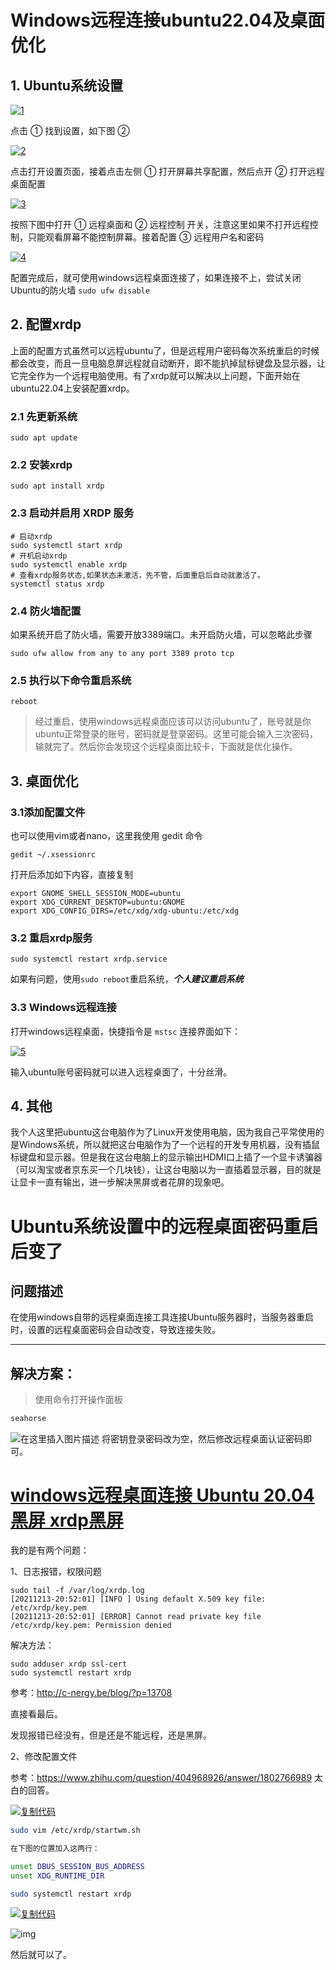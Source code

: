# Windows远程连接ubuntu22.04及桌面优化

## 1. Ubuntu系统设置

[![1](./ubuntu配置远程桌面/1.png)](https://bucket.decoderx.cc/blog-image/Ubuntu2204RemoteDesktop/1.png)

点击 ① 找到设置，如下图 ②

[![2](./ubuntu配置远程桌面/2.png)](https://bucket.decoderx.cc/blog-image/Ubuntu2204RemoteDesktop/2.png)

点击打开设置页面，接着点击左侧 ① 打开屏幕共享配置，然后点开 ② 打开远程桌面配置

[![3](https://bucket.decoderx.cc/blog-image/Ubuntu2204RemoteDesktop/3.png)](https://bucket.decoderx.cc/blog-image/Ubuntu2204RemoteDesktop/3.png)

按照下图中打开 ① 远程桌面和 ② 远程控制 开关，注意这里如果不打开远程控制，只能观看屏幕不能控制屏幕。接着配置 ③ 远程用户名和密码

[![4](./ubuntu配置远程桌面/4.png)](https://bucket.decoderx.cc/blog-image/Ubuntu2204RemoteDesktop/4.png)

配置完成后，就可使用windows远程桌面连接了，如果连接不上，尝试关闭Ubuntu的防火墙 `sudo ufw disable`

## 2. 配置xrdp

上面的配置方式虽然可以远程ubuntu了，但是远程用户密码每次系统重启的时候都会改变，而且一旦电脑息屏远程就自动断开，即不能扒掉鼠标键盘及显示器，让它完全作为一个远程电脑使用。有了xrdp就可以解决以上问题，下面开始在ubuntu22.04上安装配置xrdp。

### 2.1 先更新系统

```
sudo apt update
```

### 2.2 安装xrdp

```
sudo apt install xrdp
```

### 2.3 启动并启用 XRDP 服务

```
# 启动xrdp
sudo systemctl start xrdp 
# 开机启动xrdp
sudo systemctl enable xrdp
# 查看xrdp服务状态,如果状态未激活，先不管，后面重启后自动就激活了。
systemctl status xrdp
```

### 2.4 防火墙配置

如果系统开启了防火墙，需要开放3389端口。未开启防火墙，可以忽略此步骤

```
sudo ufw allow from any to any port 3389 proto tcp
```

### 2.5 执行以下命令重启系统

```
reboot
```

> 经过重启，使用windows远程桌面应该可以访问ubuntu了，账号就是你ubuntu正常登录的账号，密码就是登录密码。这里可能会输入三次密码，输就完了。然后你会发现这个远程桌面比较卡，下面就是优化操作。

## 3. 桌面优化

### 3.1添加配置文件

也可以使用vim或者nano，这里我使用 gedit 命令

```
gedit ~/.xsessionrc 
```

打开后添加如下内容，直接复制

```
export GNOME_SHELL_SESSION_MODE=ubuntu
export XDG_CURRENT_DESKTOP=ubuntu:GNOME
export XDG_CONFIG_DIRS=/etc/xdg/xdg-ubuntu:/etc/xdg
```

### 3.2 重启xrdp服务

```
sudo systemctl restart xrdp.service
```

如果有问题，使用`sudo reboot`重启系统，***个人建议重启系统***

### 3.3 Windows远程连接

打开windows远程桌面，快捷指令是 `mstsc` 连接界面如下：

[![5](./ubuntu配置远程桌面/5.png)](https://bucket.decoderx.cc/blog-image/Ubuntu2204RemoteDesktop/5.png)

输入ubuntu账号密码就可以进入远程桌面了，十分丝滑。

## 4. 其他

我个人这里把ubuntu这台电脑作为了Linux开发使用电脑，因为我自己平常使用的是Windows系统，所以就把这台电脑作为了一个远程的开发专用机器，没有插鼠标键盘和显示器。但是我在这台电脑上的显示输出HDMI口上插了一个显卡诱骗器（可以淘宝或者京东买一个几块钱），让这台电脑以为一直插着显示器，目的就是让显卡一直有输出，进一步解决黑屏或者花屏的现象吧。



# Ubuntu系统设置中的远程桌面密码重启后变了

## 问题描述

在使用windows自带的远程桌面连接工具连接Ubuntu服务器时，当服务器重启时，设置的远程桌面密码会自动改变，导致连接失败。

------

## 解决方案：

> 使用命令打开操作面板

```powershell
seahorse
```

![在这里插入图片描述](./ubuntu配置远程桌面/068ffc292d594cb5b2c04f2181492bf0.png)
将密钥登录密码改为空，然后修改远程桌面认证密码即可。



# [windows远程桌面连接 Ubuntu 20.04黑屏 xrdp黑屏](https://www.cnblogs.com/dwj192/p/15685314.html)

我的是有两个问题：

1、日志报错，权限问题

```
sudo tail -f /var/log/xrdp.log
[20211213-20:52:01] [INFO ] Using default X.509 key file: /etc/xrdp/key.pem
[20211213-20:52:01] [ERROR] Cannot read private key file /etc/xrdp/key.pem: Permission denied
```

解决方法：

```
sudo adduser xrdp ssl-cert 
sudo systemctl restart xrdp
```

参考：http://c-nergy.be/blog/?p=13708

直接看最后。

发现报错已经没有，但是还是不能远程，还是黑屏。

2、修改配置文件

参考：https://www.zhihu.com/question/404968926/answer/1802766989 太白的回答。

[![复制代码](https://assets.cnblogs.com/images/copycode.gif)](javascript:void(0);)

```bash
sudo vim /etc/xrdp/startwm.sh

在下图的位置加入这两行：

unset DBUS_SESSION_BUS_ADDRESS
unset XDG_RUNTIME_DIR

sudo systemctl restart xrdp
```

[![复制代码](https://assets.cnblogs.com/images/copycode.gif)](javascript:void(0);)

![img](./ubuntu配置远程桌面/813760-20211213211637208-2065103749.png)

 

 

然后就可以了。